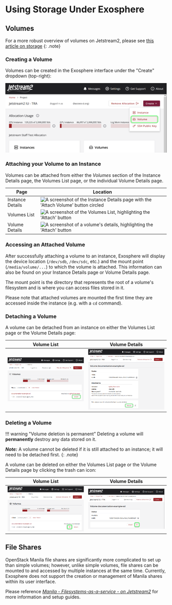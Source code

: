 # Using Storage Under Exosphere

## Volumes

For a more robust overview of volumes on Jetstream2, please see [this article on storage](../../general/storage.md)
{: .note}

### Creating a Volume

Volumes can be created in the Exosphere interface under the "Create" dropdown (top-right):

![A screenshot showing the Exosphere "create" dropdown, with "Volume" highlighted](../../images/exo-create-vol.png)

### Attaching your Volume to an Instance

Volumes can be attached from either the *Volumes* section of the Instance Details page, the Volumes List page, or the individual Volume Details page. 

| Page             | Location                                                                                                                                               |
|------------------|--------------------------------------------------------------------------------------------------------------------------------------------------------|
| Instance Details | <img src="/images/exo-attach-vol-instance.png" alt="A screenshot of the Instance Details page with the 'Attach Volume' button circled" width="75%" />  |
| Volumes List     | <img src="/images/exo-attach-vol-list.png" alt="A screenshot of the Volumes List, highlighting the 'Attach' button" width="75%" />                     |
| Volume Details   | <img src="/images/exo-attach-vol-details.png" alt="A screenshot of a volume's details, highlighting the 'Attach' button" width="45%" />                |

### Accessing an Attached Volume

After successfully attaching a volume to an instance, Exosphere will display the device location (`/dev/sdb`, `/dev/sdc`, etc.) and the mount point (`/media/volume/...`) to which the volume is attached. This information can also be found on your Instance Details page or Volume Details page. 

The mount point is the directory that represents the root of a volume's filesystem and is where you can access files stored in it. 

Please note that attached volumes are mounted the first time they are accessed inside the instance (e.g. with a `cd` command).

### Detaching a Volume

A volume can be detached from an instance on either the Volumes List page or the Volume Details page:

| Volume List                                                                                                              | Volume Details                                                                                                                 |
|--------------------------------------------------------------------------------------------------------------------------|--------------------------------------------------------------------------------------------------------------------------------|
| ![A screenshot of the Exosphere Volume list page with the "Detach" button circled](../../images/exo-vol-detach-list.png) | ![A screenshot of the Exosphere Volume details page with the "Detach" button circled](../../images/exo-vol-detach-details.png) |

### Deleting a Volume

!!! warning "Volume deletion is permanent" 
    Deleting a volume will **permanently** destroy any data stored on it.

***Note:*** A volume cannot be deleted if it is still attached to an instance; it will need to be detached first.
{: .note}

A volume can be deleted on either the Volumes List page or the Volume Details page by clicking the trash can icon:

| Volume List                                                                                                              | Volume Details                                                                                                                 |
|--------------------------------------------------------------------------------------------------------------------------|--------------------------------------------------------------------------------------------------------------------------------|
| ![A screenshot of the Exosphere Volume list page with the trash can icon circled](../../images/exo-vol-del-list.png)     | ![A screenshot of the Exosphere Volume details page with the trash can icon circled](../../images/exo-vol-del-details.png)     |

## File Shares

OpenStack Manila file shares are significantly more complicated to set up than simple volumes; however, unlike simple volumes, file shares can be mounted to and accessed by multiple instances at the same time. Currently, Exosphere does not support the creation or management of Manila shares within its user interface. 

Please reference *[Manila - Filesystems-as-a-service - on Jetstream2](../../general/manila.md)* for more information and setup guides. 